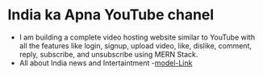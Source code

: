 # India ka Apna YouTube chanel
- I am building a complete video hosting website similar to YouTube with all the features like login, signup, upload video, like, dislike, comment, reply, subscribe, and unsubscribe using MERN Stack.
- All about India news and Intertaintment -[model-Link](https://stackblitz.com/edit/stackblitz-starters-9kjpdc?file=models%2Fhospital-management%2Fhospital.models.js)

